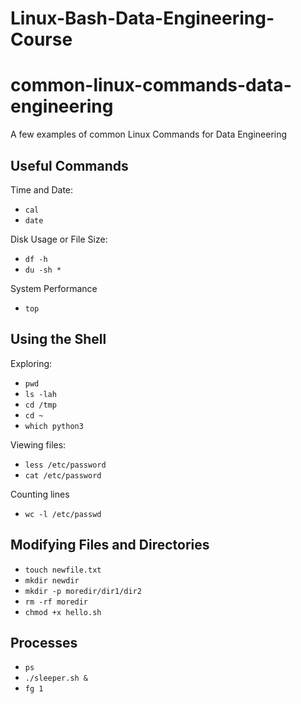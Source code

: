 # Linux-Bash-Data-Engineering-Course
# common-linux-commands-data-engineering
A few examples of common Linux Commands for Data Engineering

## Useful Commands

Time and Date:

* `cal`
* `date`

Disk Usage or File Size:

* `df -h`
* `du -sh *`

System Performance

* `top`

## Using the Shell

Exploring: 

* `pwd`
* `ls -lah`
* `cd /tmp`
*  `cd ~`
* `which python3`

Viewing files:

* `less /etc/password`
* `cat /etc/password`

Counting lines

* `wc -l /etc/passwd`

## Modifying Files and Directories

* `touch newfile.txt`
* `mkdir newdir`
* `mkdir -p moredir/dir1/dir2`
* `rm -rf moredir`
* `chmod +x hello.sh`

## Processes

* `ps`
* `./sleeper.sh &`
* `fg 1`

